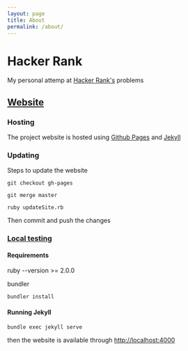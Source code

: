 ```yaml
---
layout: page
title: About
permalink: /about/
---
```


# Hacker Rank

My personal attemp at [Hacker Rank's](https://www.hackerrank.com/domains) problems

## [Website](http://straktor.github.io/hackerrank/)

### Hosting

The project website is hosted using [Github Pages](https://pages.github.com/) and [Jekyll](http://jekyllrb.com/)

### Updating

Steps to update the website

```
git checkout gh-pages
```

```
git merge master
```

```
ruby updateSite.rb
```

Then commit and push the changes

### [Local testing](https://help.github.com/articles/using-jekyll-with-pages/)

#### Requirements

ruby --version >= 2.0.0

bundler

```
bundler install
```

#### Running Jekyll

```
bundle exec jekyll serve
```

then the website is available through [http://localhost:4000](http://localhost:4000)
